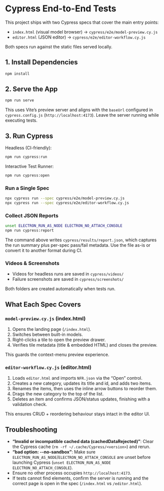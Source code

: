 # Cypress End-to-End Tests

This project ships with two Cypress specs that cover the main entry points:

- `index.html` (visual model browser) → `cypress/e2e/model-preview.cy.js`
- `editor.html` (JSON editor) → `cypress/e2e/editor-workflow.cy.js`

Both specs run against the static files served locally.

## 1. Install Dependencies

```bash
npm install
```

## 2. Serve the App

```bash
npm run serve
```

This uses Vite’s preview server and aligns with the `baseUrl` configured in `cypress.config.js` (`http://localhost:4173`). Leave the server running while executing tests.

## 3. Run Cypress

Headless (CI-friendly):

```bash
npm run cypress:run
```

Interactive Test Runner:

```bash
npm run cypress:open
```

### Run a Single Spec

```bash
npx cypress run --spec cypress/e2e/model-preview.cy.js
npx cypress run --spec cypress/e2e/editor-workflow.cy.js
```

### Collect JSON Reports

```bash
unset ELECTRON_RUN_AS_NODE ELECTRON_NO_ATTACH_CONSOLE
npm run cypress:report
```

The command above writes `cypress/results/report.json`, which captures the run summary plus per-spec pass/fail metadata. Use the file as-is or convert it to another format during CI.

### Videos & Screenshots

- Videos for headless runs are saved in `cypress/videos/`
- Failure screenshots are saved in `cypress/screenshots/`

Both folders are created automatically when tests run.

## What Each Spec Covers

### `model-preview.cy.js` (index.html)

1. Opens the landing page (`/index.html`).
2. Switches between built-in models.
3. Right-clicks a tile to open the preview drawer.
4. Verifies tile metadata (title & embedded HTML) and closes the preview.

This guards the context-menu preview experience.

### `editor-workflow.cy.js` (editor.html)

1. Loads `editor.html` and imports `NFR.json` via the “Open” control.
2. Creates a new category, updates its title and id, and adds two items.
3. Renames the items, then uses the inline arrow buttons to reorder them.
4. Drags the new category to the top of the list.
5. Deletes an item and confirms JSON/status updates, finishing with a validation check.

This ensures CRUD + reordering behaviour stays intact in the editor UI.

## Troubleshooting

- **“Invalid or incompatible cached data (cachedDataRejected)”**: Clear the Cypress cache (`rm -rf ~/.cache/Cypress/<version>`) and rerun.
- **“bad option: --no-sandbox”**: Make sure `ELECTRON_RUN_AS_NODE`/`ELECTRON_NO_ATTACH_CONSOLE` are unset before launching Cypress (`unset ELECTRON_RUN_AS_NODE ELECTRON_NO_ATTACH_CONSOLE`).
- Ensure no other process occupies `http://localhost:4173`.
- If tests cannot find elements, confirm the server is running and the correct page is open in the spec (`/index.html` vs `/editor.html`).
